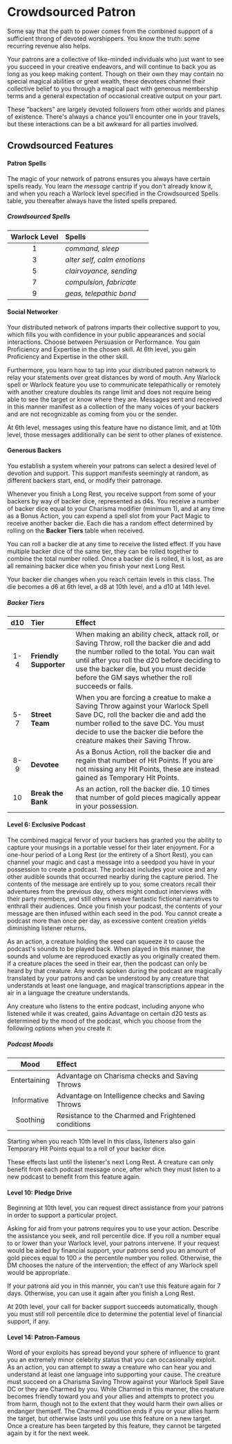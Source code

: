 # Crowdsourced Patron

Some say that the path to power comes from the combined support of a sufficient throng of devoted worshippers. You know the truth: some recurring revenue also helps.

Your patrons are a collective of like-minded individuals who just want to see you succeed in your creative endeavors, and will continue to back you as long as you keep making content. Though on their own they may contain no special magical abilities or great wealth, these devotees channel their collective belief to you through a magical pact with generous membership terms and a general expectation of occasional creative output on your part.

These "backers" are largely devoted followers from other worlds and planes of existence. There's always a chance you'll encounter one in your travels, but these interactions can be a bit awkward for all parties involved.

## Crowdsourced Features

#### Patron Spells

The magic of your network of patrons ensures you always have certain spells ready. You learn the _message_ cantrip if you don't already know it, and when you reach a Warlock level specified in the Crowdsourced Spells table, you thereafter always have the listed spells prepared.

##### Crowdsourced Spells

| Warlock Level | Spells |
|:-:|:-|
| 1 | _command, sleep_ |
| 3 | _alter self, calm emotions_ |
| 5 | _clairvoyance, sending_ |
| 7 | _compulsion, fabricate_ |
| 9 | _geas, telepathic bond_ |

#### Social Networker

Your distributed network of patrons imparts their collective support to you, which fills you with confidence in your public appearances and social interactions. Choose between Persuasion or Performance. You gain Proficiency and Expertise in the chosen skill. At 6th level, you gain Proficiency and Expertise in the other skill.

Furthermore, you learn how to tap into your distributed patron network to relay your statements over great distances by word of mouth. Any Warlock spell or Warlock feature you use to communicate telepathically or remotely with another creature doubles its range limit and does not require being able to see the target or know where they are. Messages sent and received in this manner manifest as a collection of the many voices of your backers and are not recognizable as coming from you or the sender.

At 6th level, messages using this feature have no distance limit, and at 10th level, those messages additionally can be sent to other planes of existence.

#### Generous Backers

You establish a system wherein your patrons can select a desired level of devotion and support. This support manifests seemingly at random, as different backers start, end, or modify their patronage.

Whenever you finish a Long Rest, you receive support from some of your backers by way of backer dice, represented as d4s. You receive a number of backer dice equal to your Charisma modifier (minimum 1), and at any time as a Bonus Action, you can expend a spell slot from your Pact Magic to receive another backer die. Each die has a random effect determined by rolling on the **Backer Tiers** table when received.

You can roll a backer die at any time to receive the listed effect. If you have multiple backer dice of the same tier, they can be rolled together to combine the total number rolled. Once a backer die is rolled, it is lost, as are all remaining backer dice when you finish your next Long Rest.

Your backer die changes when you reach certain levels in this class. The die becomes a d6 at 6th level, a d8 at 10th level, and a d10 at 14th level.

##### Backer Tiers

| d10 | Tier | Effect |
|:---:|:-----|:-------|
| 1-4 | **Friendly Supporter** | When making an ability check, attack roll, or Saving Throw, roll the backer die and add the number rolled to the total. You can wait until after you roll the d20 before deciding to use the backer die, but you must decide before the GM says whether the roll succeeds or fails. |
| 5-7 | **Street Team** | When you are forcing a creatue to make a Saving Throw against your Warlock Spell Save DC, roll the backer die and add the number rolled to the save DC. You must decide to use the backer die before the creature makes their Saving Throw. |
| 8-9 | **Devotee** | As a Bonus Action, roll the backer die and regain that number of Hit Points. If you are not missing any Hit Points, these are instead gained as Temporary Hit Points. |
| 10  | **Break the Bank** | As an action, roll the backer die. 10 times that number of gold pieces magically appear in your possession. |

#### Level 6: Exclusive Podcast

The combined magical fervor of your backers has granted you the ability to capture your musings in a portable vessel for their later enjoyment. For a one-hour period of a Long Rest (or the entirety of a Short Rest), you can channel your magic and cast a message into a seedpod you have in your possession to create a podcast. The podcast includes your voice and any other audible sounds that occurred nearby during the capture period. The contents of the message are entirely up to you; some creators recall their adventures from the previous day, others might conduct interviews with their party members, and still others weave fantastic fictional narratives to enthrall their audiences. Once you finish your podcast, the contents of your message are then infused within each seed in the pod. You cannot create a podcast more than once per day, as excessive content creation yields diminishing listener returns.

As an action, a creature holding the seed can squeeze it to cause the podcast's sounds to be played back. When played in this manner, the sounds and volume are reproduced exactly as you originally created them. If a creature places the seed in their ear, then the podcast can only be heard by that creature. Any words spoken during the podcast are magically translated by your patrons and can be understood by any creature that understands at least one language, and magical transcriptions appear in the air in a language the creature understands.

Any creature who listens to the entire podcast, including anyone who listened while it was created, gains Advantage on certain d20 tests as determined by the mood of the podcast, which you choose from the following options when you create it:

##### Podcast Moods

| Mood | Effect |
|:-:|:-|
| Entertaining | Advantage on Charisma checks and Saving Throws |
| Informative | Advantage on Intelligence checks and Saving Throws |
| Soothing | Resistance to the Charmed and Frightened conditions |

Starting when you reach 10th level in this class, listeners also gain Temporary Hit Points equal to a roll of your backer dice.

These effects last until the listener's next Long Rest. A creature can only benefit from each podcast message once, after which they must listen to a new podcast to benefit from this feature again.

#### Level 10: Pledge Drive

Beginning at 10th level, you can request direct assistance from your patrons in order to support a particular project.

Asking for aid from your patrons requires you to use your action. Describe the assistance you seek, and roll percentile dice. If you roll a number equal to or lower than your Warlock level, your patrons intervene. If your request would be aided by financial support, your patrons send you an amount of gold pieces equal to 100 × the percentile number you rolled. Otherwise, the DM chooses the nature of the intervention; the effect of any Warlock spell would be appropriate.

If your patrons aid you in this manner, you can't use this feature again for 7 days. Otherwise, you can use it again after you finish a Long Rest.

At 20th level, your call for backer support succeeds automatically, though you must still roll percentile dice to determine the potential level of financial support, if any.

#### Level 14: Patron-Famous

Word of your exploits has spread beyond your sphere of influence to grant you an extremely minor celebrity status that you can occasionally exploit. As an action, you can attempt to sway a creature who can hear you and understand at least one language into supporting your cause. The creature must succeed on a Charisma Saving Throw against your Warlock Spell Save DC or they are Charmed by you. While Charmed in this manner, the creature becomes friendly toward you and your allies and attempts to protect you from harm, though not to the extent that they would harm their own allies or endanger themself. The Charmed condition ends if you or your allies harm the target, but otherwise lasts until you use this feature on a new target. Once a creature has been targeted by this feature, they cannot be targeted again by it for the next week.
